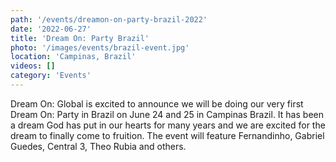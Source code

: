 ```yaml
---
path: '/events/dreamon-on-party-brazil-2022'
date: '2022-06-27'
title: 'Dream On: Party Brazil'
photo: '/images/events/brazil-event.jpg'
location: 'Campinas, Brazil'
videos: []
category: 'Events'
---
```


Dream On: Global is excited to announce we will be doing our very first Dream On: Party in Brazil on June 24 and 25 in Campinas Brazil. It has been a dream God has put in our hearts for many years and we are excited for the dream to finally come to fruition. The event will feature Fernandinho, Gabriel Guedes, Central 3, Theo Rubia and others.
